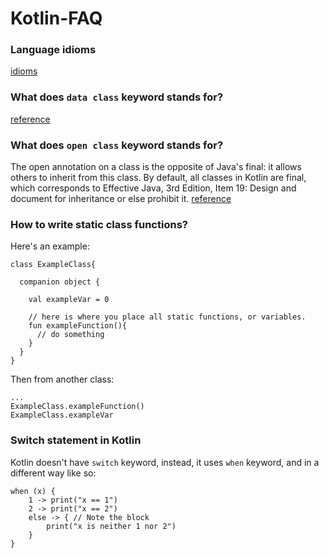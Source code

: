 # Kotlin-FAQ

### Language idioms
[idioms](https://kotlinlang.org/docs/reference/idioms.html)

### What does `data class` keyword stands for?<br>
[reference](https://kotlinlang.org/docs/reference/data-classes.html)

### What does `open class` keyword stands for?<br>
The open annotation on a class is the opposite of Java's final: it allows others to inherit from this class. By default, all classes in Kotlin are final, which corresponds to Effective Java, 3rd Edition, Item 19: Design and document for inheritance or else prohibit it.
 [reference](https://kotlinlang.org/docs/reference/classes.html#inheritance)

### How to write static class functions?
Here's an example:

```
class ExampleClass{

  companion object {
  
    val exampleVar = 0  
    
    // here is where you place all static functions, or variables.
    fun exampleFunction(){
      // do something
    }
  }
}
```

Then from another class:
```
...
ExampleClass.exampleFunction()
ExampleClass.exampleVar
```

### Switch statement in Kotlin
Kotlin doesn't have `switch` keyword, instead, it uses `when` keyword, and in a different way like so:
```
when (x) {
    1 -> print("x == 1")
    2 -> print("x == 2")
    else -> { // Note the block
        print("x is neither 1 nor 2")
    }
}
```
